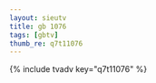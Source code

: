 ```yaml
--- 
layout: sieutv
title: gb 1076
tags: [gbtv]
thumb_re: q7t11076
---
```

{% include tvadv key="q7t11076" %} 
